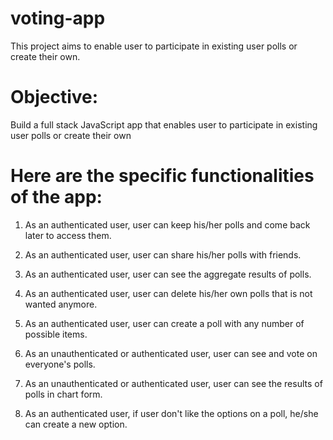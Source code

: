 # voting-app

This project aims to enable user to participate in existing user polls or create their own.

# Objective:
Build a full stack JavaScript app that enables user to participate in existing user polls or create their own 

# Here are the specific functionalities of the app:

1) As an authenticated user, user can keep his/her polls and come back later to access them.

2) As an authenticated user, user can share his/her polls with friends.

3) As an authenticated user, user can see the aggregate results of polls.

4) As an authenticated user, user can delete his/her own polls that is not wanted anymore.

5) As an authenticated user, user can create a poll with any number of possible items.

6) As an unauthenticated or authenticated user, user can see and vote on everyone's polls.

7) As an unauthenticated or authenticated user, user can see the results of polls in chart form. 

8) As an authenticated user, if user don't like the options on a poll, he/she can create a new option.
